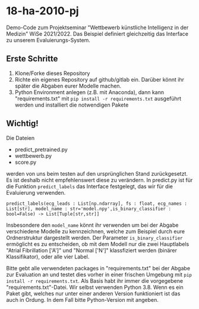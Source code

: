 # 18-ha-2010-pj
Demo-Code zum Projektseminar "Wettbewerb künstliche Intelligenz in der Medizin" WiSe 2021/2022. Das Beispiel definiert gleichzeitig das Interface zu unserem Evaluierungs-System.

## Erste Schritte

1. Klone/Forke dieses Repository
2. Richte ein eigenes Repository auf github/gitlab ein. Darüber könnt ihr später die Abgaben eurer Modelle machen.
3. Python Environment anlegen (z.B. mit Anaconda), dann kann "requirements.txt" mit `pip install -r requirements.txt` ausgeführt werden und installiert die notwendigen Pakete 

## Wichtig!

Die Dateien 
- predict_pretrained.py
- wettbewerb.py
- score.py

werden von uns beim testen auf den ursprünglichen Stand zurückgesetzt. Es ist deshalb nicht empfehlenswert diese zu verändern. In predict.py ist für die Funktion `predict_labels` das Interface festgelegt, das wir für die Evaluierung verwenden.

`predict_labels(ecg_leads : List[np.ndarray], fs : float, ecg_names : List[str], model_name : str='model.npy',is_binary_classifier : bool=False) -> List[Tuple[str,str]]`

Insbesondere den `model_name` könnt ihr verwenden um bei der Abgabe verschiedene Modelle zu kennzeichnen, welche zum Beispiel durch eure Ordnerstruktur dargestellt werden. Der Parameter `is_binary_classifier` ermöglicht es zu entscheiden, ob mit dem Modell nur die zwei Hauptlabels "Atrial Fibrillation ['A']" und "Normal ['N']" klassfiziert werden (binärer Klassifikator), oder alle vier Label.

Bitte gebt alle verwendeten packages in "requirements.txt" bei der Abgabe zur Evaluation an und testet dies vorher in einer frischen Umgebung mit `pip install -r requirements.txt`. Als Basis habt ihr immer die vorgegebene "requirements.txt"-Datei. Wir selbst verwenden Python 3.8. Wenn es ein Paket gibt, welches nur unter einer anderen Version funktioniert ist das auch in Ordung. In dem Fall bitte Python-Version mit angeben.
